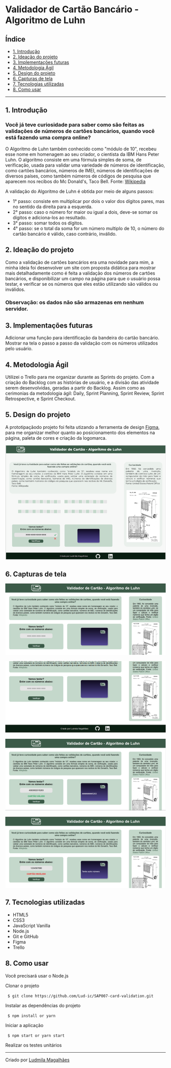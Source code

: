 # Validador de Cartão Bancário - Algoritmo de Luhn

## Índice

- [1. Introdução](#1-introdução)
- [2. Ideação do projeto](#2-ideação-do-projeto)
- [3. Implementações futuras](#3-implementações-futuras)
- [4. Metodologia Ágil](#5-metodologia-agil)
- [5. Design do projeto](#6-design-do-projeto)
- [6. Capturas de tela](#7-capturas-de-tela)
- [7. Tecnologias utilizadas](#8-tecnologias-utilizadas)
- [8. Como usar](#9-como-usar)

---

## 1. Introdução

### Você já teve curiosidade para saber como são feitas as validações de números de cartões bancários, quando você está fazendo uma compra online?

O Algoritmo de Luhn também conhecido como "módulo de 10", recebeu esse nome em homenagem ao seu criador, o cientista da IBM Hans Peter Luhn. O algoritmo consiste em uma fórmula simples de soma, de verificação, usada para validar uma variedade de números de identificação, como cartões bancários, números de IMEI, números de identificações de diversos países, como também números de códigos de pesquisa que aparecem nos recibos do Mc Donald's, Taco Bell. Fonte: [Wikipedia](https://en.wikipedia.org/wiki/Luhn_algorithm)

A validação do Algoritmo de Luhn é obtida por meio de alguns passos:

- 1° passo: consiste em multiplicar por dois o valor dos dígitos pares, mas no sentido da direita para a esquerda.
- 2° passo: caso o número for maior ou igual a dois, deve-se somar os dígitos e adiciona-los ao resultado.
- 3° passo: somar todos os dígitos.
- 4° passo: se o total da soma for um número multiplo de 10, o número do cartão bancário é válido, caso contrário, inválido.

## 2. Ideação do projeto

Como a validação de cartões bancários era uma novidade para mim, a minha ideia foi desenvolver um site com proposta didática para mostrar mais detalhadamente como é feita a validação dos números de cartões bancários, e disponibilizar um campo na página para que o usuário possa testar, e verificar se os números que eles estão utilizando são válidos ou inválidos.

### Observação: os dados não são armazenas em nenhum servidor.

## 3. Implementações futuras

Adicionar uma função para identificação da bandeira do cartão bancário. Mostrar na tela o passo a passo da validação com os números utilizados pelo usuário.

## 4. Metodologia Ágil

Utilizei o Trello para me organizar durante as Sprints do projeto. Com a criação do Backlog com as histórias de usuário, e a divisão das atividade serem desenvolvidas, geradas a partir do Backlog.
Assim como as cerimonias da metodologia ágil: Daily, Sprint Planning, Sprint Review, Sprint Retrospective, e Sprint Checkout.

## 5. Design do projeto

A prototipaçãodo projeto foi feita utizando a ferramenta de design [Figma](https://www.figma.com/file/lH08cMN6RkghJwQ0AHW6AE/Card-Validation?node-id=0%3A1), para me organizar melhor quanto ao posicionamento dos elementos na página, paleta de cores e criação da logomarca.

<img src="src\assets\figma.png" alt="design figma"/>

## 6. Capturas de tela

<div>
  <img src="src\assets\screenshot1.png" alt="captura de tela da aplicação"/><br/>
  <br/>
  <img src="src\assets\screenshot2.png" alt="captura de tela da aplicação"/><br/>
  <br/>
  <img src="src\assets\screenshot3.png" alt="captura de tela da aplicação"/><br/>
  <br/>
  <img src="src\assets\screenshot4.png" alt="captura de tela da aplicação"/>
</div>

## 7. Tecnologias utilizadas

- HTML5
- CSS3
- JavaScript Vanilla
- Node.js
- Git e GitHub
- Figma
- Trello

## 8. Como usar

Você precisará usar o Node.js

Clonar o projeto

` $ git clone https://github.com/Lud-ic/SAP007-card-validation.git`

Instalar as dependências do projeto

` $ npm install or yarn`

Iniciar a aplicação

` $ npm start or yarn start`

Realizar os testes unitários

---

Criado por [Ludmila Magalhães](https://github.com/Lud-ic)
